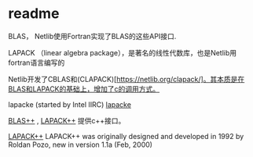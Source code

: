 # readme


BLAS， Netlib使用Fortran实现了BLAS的这些API接口.

LAPACK （linear algebra package），是著名的线性代数库，也是Netlib用fortran语言编写的

Netlib开发了CBLAS和(CLAPACK)[https://netlib.org/clapack/]。其本质是在BLAS和LAPACK的基础上，增加了c的调用方式。


lapacke (started by Intel IIRC)  [lapacke](https://netlib.org/lapack/lapacke.html)


[BLAS++](https://github.com/icl-utk-edu/blaspp) , [LAPACK++](https://github.com/icl-utk-edu/lapackpp) 提供c++接口。

[LAPACK++](https://math.nist.gov/lapack++/) LAPACK++ was originally designed and developed in 1992 by Roldan Pozo, new in version 1.1a (Feb, 2000)

